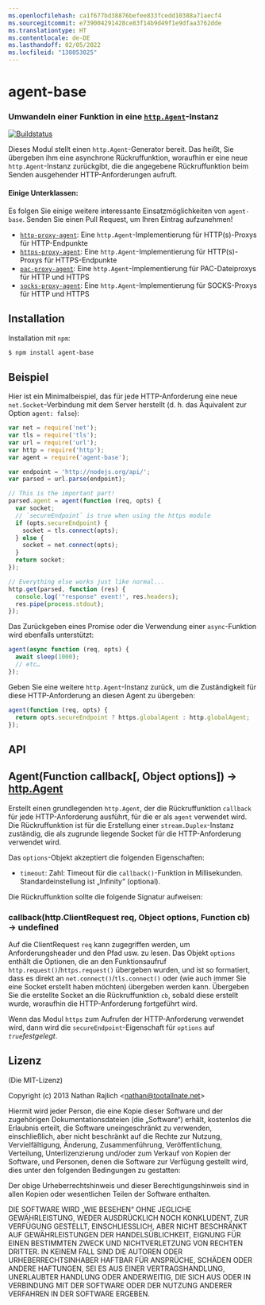 ```yaml
---
ms.openlocfilehash: ca1f677bd38876befee833fcedd10388a71aecf4
ms.sourcegitcommit: e739004291428ce83f14b9d49f1e9dfaa3762dde
ms.translationtype: HT
ms.contentlocale: de-DE
ms.lasthandoff: 02/05/2022
ms.locfileid: "138053025"
---
```

<a name="agent-base"></a>agent-base
==========
### <a name="turn-a-function-into-an-httpagenthttpagent-instance"></a>Umwandeln einer Funktion in eine [`http.Agent`][http.Agent]-Instanz
[![Buildstatus](https://github.com/TooTallNate/node-agent-base/workflows/Node%20CI/badge.svg)](https://github.com/TooTallNate/node-agent-base/actions?workflow=Node+CI)

Dieses Modul stellt einen `http.Agent`-Generator bereit. Das heißt, Sie übergeben ihm eine asynchrone Rückruffunktion, woraufhin er eine neue `http.Agent`-Instanz zurückgibt, die die angegebene Rückruffunktion beim Senden ausgehender HTTP-Anforderungen aufruft.

#### <a name="some-subclasses"></a>Einige Unterklassen:

Es folgen Sie einige weitere interessante Einsatzmöglichkeiten von `agent-base`.
Senden Sie einen Pull Request, um Ihren Eintrag aufzunehmen!

 * [`http-proxy-agent`][http-proxy-agent]: Eine `http.Agent`-Implementierung für HTTP(s)-Proxys für HTTP-Endpunkte
 * [`https-proxy-agent`][https-proxy-agent]: Eine `http.Agent`-Implementierung für HTTP(s)-Proxys für HTTPS-Endpunkte
 * [`pac-proxy-agent`][pac-proxy-agent]: Eine `http.Agent`-Implementierung für PAC-Dateiproxys für HTTP und HTTPS
 * [`socks-proxy-agent`][socks-proxy-agent]: Eine `http.Agent`-Implementierung für SOCKS-Proxys für HTTP und HTTPS


<a name="installation"></a>Installation
------------

Installation mit `npm`:

``` bash
$ npm install agent-base
```


<a name="example"></a>Beispiel
-------

Hier ist ein Minimalbeispiel, das für jede HTTP-Anforderung eine neue `net.Socket`-Verbindung mit dem Server herstellt (d. h. das Äquivalent zur Option `agent: false`):

```js
var net = require('net');
var tls = require('tls');
var url = require('url');
var http = require('http');
var agent = require('agent-base');

var endpoint = 'http://nodejs.org/api/';
var parsed = url.parse(endpoint);

// This is the important part!
parsed.agent = agent(function (req, opts) {
  var socket;
  // `secureEndpoint` is true when using the https module
  if (opts.secureEndpoint) {
    socket = tls.connect(opts);
  } else {
    socket = net.connect(opts);
  }
  return socket;
});

// Everything else works just like normal...
http.get(parsed, function (res) {
  console.log('"response" event!', res.headers);
  res.pipe(process.stdout);
});
```

Das Zurückgeben eines Promise oder die Verwendung einer `async`-Funktion wird ebenfalls unterstützt:

```js
agent(async function (req, opts) {
  await sleep(1000);
  // etc…
});
```

Geben Sie eine weitere `http.Agent`-Instanz zurück, um die Zuständigkeit für diese HTTP-Anforderung an diesen Agent zu übergeben:

```js
agent(function (req, opts) {
  return opts.secureEndpoint ? https.globalAgent : http.globalAgent;
});
```


<a name="api"></a>API
---

## <a name="agentfunction-callback-object-options--httpagent"></a>Agent(Function callback[, Object options]) → [http.Agent][]

Erstellt einen grundlegenden `http.Agent`, der die Rückruffunktion `callback` für jede HTTP-Anforderung ausführt, für die er als `agent` verwendet wird. Die Rückruffunktion ist für die Erstellung einer `stream.Duplex`-Instanz zuständig, die als zugrunde liegende Socket für die HTTP-Anforderung verwendet wird.

Das `options`-Objekt akzeptiert die folgenden Eigenschaften:

  * `timeout`: Zahl: Timeout für die `callback()`-Funktion in Millisekunden. Standardeinstellung ist „Infinity“ (optional).

Die Rückruffunktion sollte die folgende Signatur aufweisen:

### <a name="callbackhttpclientrequest-req-object-options-function-cb--undefined"></a>callback(http.ClientRequest req, Object options, Function cb) → undefined

Auf die ClientRequest `req` kann zugegriffen werden, um Anforderungsheader und den Pfad usw. zu lesen. Das Objekt `options` enthält die Optionen, die an den Funktionsaufruf `http.request()`/`https.request()` übergeben wurden, und ist so formatiert, dass es direkt an `net.connect()`/`tls.connect()` oder (wie auch immer Sie eine Socket erstellt haben möchten) übergeben werden kann. Übergeben Sie die erstellte Socket an die Rückruffunktion `cb`, sobald diese erstellt wurde, woraufhin die HTTP-Anforderung fortgeführt wird.

Wenn das Modul `https` zum Aufrufen der HTTP-Anforderung verwendet wird, dann wird die `secureEndpoint`-Eigenschaft für `options` auf _`true`festgelegt_.


<a name="license"></a>Lizenz
-------

(Die MIT-Lizenz)

Copyright (c) 2013 Nathan Rajlich &lt;nathan@tootallnate.net&gt;

Hiermit wird jeder Person, die eine Kopie dieser Software und der zugehörigen Dokumentationsdateien (die „Software“) erhält, kostenlos die Erlaubnis erteilt, die Software uneingeschränkt zu verwenden, einschließlich, aber nicht beschränkt auf die Rechte zur Nutzung, Vervielfältigung, Änderung, Zusammenführung, Veröffentlichung, Verteilung, Unterlizenzierung und/oder zum Verkauf von Kopien der Software, und Personen, denen die Software zur Verfügung gestellt wird, dies unter den folgenden Bedingungen zu gestatten:

Der obige Urheberrechtshinweis und dieser Berechtigungshinweis sind in allen Kopien oder wesentlichen Teilen der Software enthalten.

DIE SOFTWARE WIRD „WIE BESEHEN“ OHNE JEGLICHE GEWÄHRLEISTUNG, WEDER AUSDRÜCKLICH NOCH KONKLUDENT, ZUR VERFÜGUNG GESTELLT, EINSCHLIESSLICH, ABER NICHT BESCHRÄNKT AUF GEWÄHRLEISTUNGEN DER HANDELSÜBLICHKEIT, EIGNUNG FÜR EINEN BESTIMMTEN ZWECK UND NICHTVERLETZUNG VON RECHTEN DRITTER.
IN KEINEM FALL SIND DIE AUTOREN ODER URHEBERRECHTSINHABER HAFTBAR FÜR ANSPRÜCHE, SCHÄDEN ODER ANDERE HAFTUNGEN, SEI ES AUS EINER VERTRAGSHANDLUNG, UNERLAUBTER HANDLUNG ODER ANDERWEITIG, DIE SICH AUS ODER IN VERBINDUNG MIT DER SOFTWARE ODER DER NUTZUNG ANDERER VERFAHREN IN DER SOFTWARE ERGEBEN.

[http-proxy-agent]: https://github.com/TooTallNate/node-http-proxy-agent
[https-proxy-agent]: https://github.com/TooTallNate/node-https-proxy-agent
[pac-proxy-agent]: https://github.com/TooTallNate/node-pac-proxy-agent
[socks-proxy-agent]: https://github.com/TooTallNate/node-socks-proxy-agent
[http.Agent]: https://nodejs.org/api/http.html#http_class_http_agent
